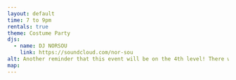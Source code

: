 ```yaml
---
layout: default
time: 7 to 9pm
rentals: true
theme: Costume Party
djs:
  - name: DJ NORSOU
    link: https://soundcloud.com/nor-sou
alt: Another reminder that this event will be on the 4th level! There will be elevators and parking available.
map:
---
```

